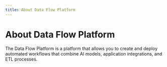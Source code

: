```yaml
---
title: About Data Flow Platform
---
```


# About Data Flow Platform

The Data Flow Platform is a platform that allows you to create and deploy automated workflows that combine AI models, application integrations, and ETL processes.
